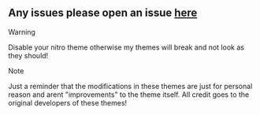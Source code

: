 ## Any issues please open an issue [here](https://github.com/TsukiyoDevs/BD-Plugins_and_Themes/issues/new/)

> [!WARNING]
> Disable your nitro theme otherwise my themes will break and not look as they should!


> [!NOTE]
> Just a reminder that the modifications in these themes are just for personal reason and arent "improvements" to the theme itself. All credit goes to the original developers of these themes!